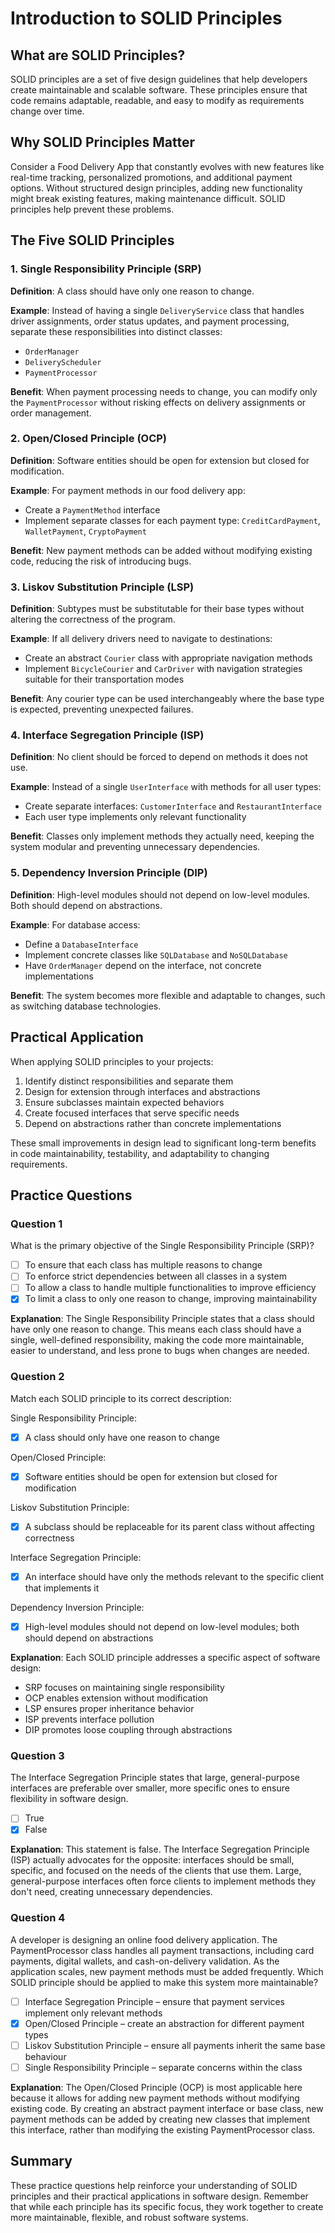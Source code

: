 # Introduction to SOLID Principles

## What are SOLID Principles?

SOLID principles are a set of five design guidelines that help developers create maintainable and scalable software. These principles ensure that code remains adaptable, readable, and easy to modify as requirements change over time.

## Why SOLID Principles Matter

Consider a Food Delivery App that constantly evolves with new features like real-time tracking, personalized promotions, and additional payment options. Without structured design principles, adding new functionality might break existing features, making maintenance difficult. SOLID principles help prevent these problems.

## The Five SOLID Principles

### 1. Single Responsibility Principle (SRP)

**Definition**: A class should have only one reason to change.

**Example**: Instead of having a single `DeliveryService` class that handles driver assignments, order status updates, and payment processing, separate these responsibilities into distinct classes:

- `OrderManager`
- `DeliveryScheduler`
- `PaymentProcessor`

**Benefit**: When payment processing needs to change, you can modify only the `PaymentProcessor` without risking effects on delivery assignments or order management.

### 2. Open/Closed Principle (OCP)

**Definition**: Software entities should be open for extension but closed for modification.

**Example**: For payment methods in our food delivery app:

- Create a `PaymentMethod` interface
- Implement separate classes for each payment type: `CreditCardPayment`, `WalletPayment`, `CryptoPayment`

**Benefit**: New payment methods can be added without modifying existing code, reducing the risk of introducing bugs.

### 3. Liskov Substitution Principle (LSP)

**Definition**: Subtypes must be substitutable for their base types without altering the correctness of the program.

**Example**: If all delivery drivers need to navigate to destinations:

- Create an abstract `Courier` class with appropriate navigation methods
- Implement `BicycleCourier` and `CarDriver` with navigation strategies suitable for their transportation modes

**Benefit**: Any courier type can be used interchangeably where the base type is expected, preventing unexpected failures.

### 4. Interface Segregation Principle (ISP)

**Definition**: No client should be forced to depend on methods it does not use.

**Example**: Instead of a single `UserInterface` with methods for all user types:

- Create separate interfaces: `CustomerInterface` and `RestaurantInterface`
- Each user type implements only relevant functionality

**Benefit**: Classes only implement methods they actually need, keeping the system modular and preventing unnecessary dependencies.

### 5. Dependency Inversion Principle (DIP)

**Definition**: High-level modules should not depend on low-level modules. Both should depend on abstractions.

**Example**: For database access:

- Define a `DatabaseInterface`
- Implement concrete classes like `SQLDatabase` and `NoSQLDatabase`
- Have `OrderManager` depend on the interface, not concrete implementations

**Benefit**: The system becomes more flexible and adaptable to changes, such as switching database technologies.

## Practical Application

When applying SOLID principles to your projects:

1. Identify distinct responsibilities and separate them
2. Design for extension through interfaces and abstractions
3. Ensure subclasses maintain expected behaviors
4. Create focused interfaces that serve specific needs
5. Depend on abstractions rather than concrete implementations

These small improvements in design lead to significant long-term benefits in code maintainability, testability, and adaptability to changing requirements.

## Practice Questions

### Question 1

What is the primary objective of the Single Responsibility Principle (SRP)?

- [ ] To ensure that each class has multiple reasons to change
- [ ] To enforce strict dependencies between all classes in a system
- [ ] To allow a class to handle multiple functionalities to improve efficiency
- [x] To limit a class to only one reason to change, improving maintainability

**Explanation**: The Single Responsibility Principle states that a class should have only one reason to change. This means each class should have a single, well-defined responsibility, making the code more maintainable, easier to understand, and less prone to bugs when changes are needed.

### Question 2

Match each SOLID principle to its correct description:

Single Responsibility Principle:

- [x] A class should only have one reason to change

Open/Closed Principle:

- [x] Software entities should be open for extension but closed for modification

Liskov Substitution Principle:

- [x] A subclass should be replaceable for its parent class without affecting correctness

Interface Segregation Principle:

- [x] An interface should have only the methods relevant to the specific client that implements it

Dependency Inversion Principle:

- [x] High-level modules should not depend on low-level modules; both should depend on abstractions

**Explanation**: Each SOLID principle addresses a specific aspect of software design:

- SRP focuses on maintaining single responsibility
- OCP enables extension without modification
- LSP ensures proper inheritance behavior
- ISP prevents interface pollution
- DIP promotes loose coupling through abstractions

### Question 3

The Interface Segregation Principle states that large, general-purpose interfaces are preferable over smaller, more specific ones to ensure flexibility in software design.

- [ ] True
- [x] False

**Explanation**: This statement is false. The Interface Segregation Principle (ISP) actually advocates for the opposite: interfaces should be small, specific, and focused on the needs of the clients that use them. Large, general-purpose interfaces often force clients to implement methods they don't need, creating unnecessary dependencies.

### Question 4

A developer is designing an online food delivery application. The PaymentProcessor class handles all payment transactions, including card payments, digital wallets, and cash-on-delivery validation. As the application scales, new payment methods must be added frequently. Which SOLID principle should be applied to make this system more maintainable?

- [ ] Interface Segregation Principle – ensure that payment services implement only relevant methods
- [x] Open/Closed Principle – create an abstraction for different payment types
- [ ] Liskov Substitution Principle – ensure all payments inherit the same base behaviour
- [ ] Single Responsibility Principle – separate concerns within the class

**Explanation**: The Open/Closed Principle (OCP) is most applicable here because it allows for adding new payment methods without modifying existing code. By creating an abstract payment interface or base class, new payment methods can be added by creating new classes that implement this interface, rather than modifying the existing PaymentProcessor class.

## Summary

These practice questions help reinforce your understanding of SOLID principles and their practical applications in software design. Remember that while each principle has its specific focus, they work together to create more maintainable, flexible, and robust software systems.
